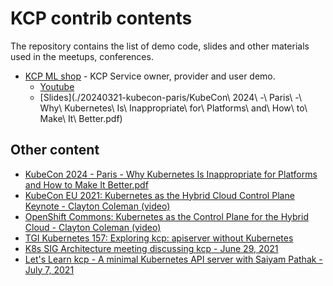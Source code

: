 # KCP contrib contents

The repository contains the list of demo code, slides and other materials used in the meetups, conferences.

- [KCP ML shop](./20240321-kubecon-paris/) - KCP Service owner, provider and user
demo. 
    - [Youtube](https://www.youtube.com/watch?v=7op_r9R0fCo)
    - [Slides](./20240321-kubecon-paris/KubeCon\ 2024\ -\ Paris\ -\ Why\ Kubernetes\ Is\ Inappropriate\ for\ Platforms\ and\ How\ to\ Make\ It\ Better.pdf)


## Other content

- [KubeCon 2024 - Paris - Why Kubernetes Is Inappropriate for Platforms and How to Make It Better.pdf](https://www.youtube.com/watch?v=7op_r9R0fCo)
- [KubeCon EU 2021: Kubernetes as the Hybrid Cloud Control Plane Keynote - Clayton Coleman (video)](https://www.youtube.com/watch?v=oaPBYUfdFE8)
- [OpenShift Commons: Kubernetes as the Control Plane for the Hybrid Cloud - Clayton Coleman (video)](https://www.youtube.com/watch?v=Y3Y11Aj_01I)
- [TGI Kubernetes 157: Exploring kcp: apiserver without Kubernetes](https://youtu.be/FD_kY3Ey2pI)
- [K8s SIG Architecture meeting discussing kcp - June 29, 2021](https://www.youtube.com/watch?v=YrdAYoo-UQQ)
- [Let's Learn kcp - A minimal Kubernetes API server with Saiyam Pathak - July 7, 2021](https://www.youtube.com/watch?v=M4mn_LlCyzk)
